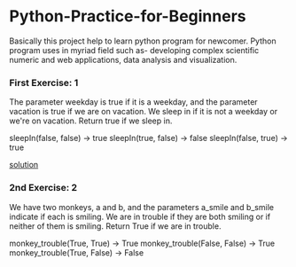 # Python-Practice-for-Beginners
Basically this project help to learn python program for newcomer. Python program uses in myriad field such as- developing complex scientific numeric and web applications, data analysis and visualization. 

<h3>First Exercise: 1</h3> 

The parameter weekday is true if it is a weekday, and the parameter vacation is true if we are on vacation. We sleep in if it is not a weekday or we're on vacation. Return true if we sleep in.


sleepIn(false, false) → true
sleepIn(true, false) → false
sleepIn(false, true) → true

<a href='https://github.com/Meem007/Python-Practice-for-Beginners/blob/main/Exercise_N_01.ipynb'>solution</a>



<h3>2nd Exercise: 2</h3> 

We have two monkeys, a and b, and the parameters a_smile and b_smile indicate if each is smiling. We are in trouble if they are both smiling or if neither of them is smiling. Return True if we are in trouble.


monkey_trouble(True, True) → True
monkey_trouble(False, False) → True
monkey_trouble(True, False) → False